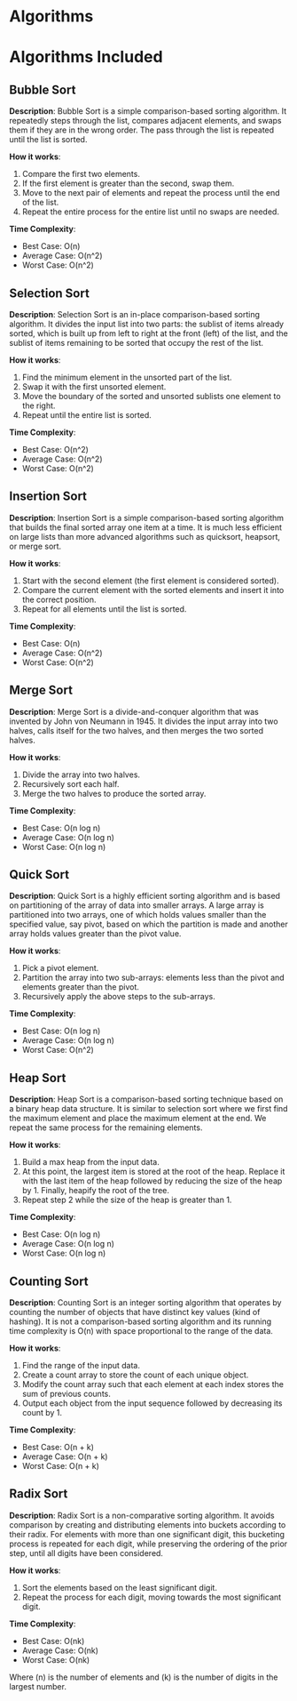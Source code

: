 # Algorithms


# Algorithms Included


## Bubble Sort

**Description**: 
Bubble Sort is a simple comparison-based sorting algorithm. It repeatedly steps through the list, compares adjacent elements, and swaps them if they are in the wrong order. The pass through the list is repeated until the list is sorted.

**How it works**:
1. Compare the first two elements.
2. If the first element is greater than the second, swap them.
3. Move to the next pair of elements and repeat the process until the end of the list.
4. Repeat the entire process for the entire list until no swaps are needed.

**Time Complexity**:
- Best Case: O(n)
- Average Case: O(n^2)
- Worst Case: O(n^2)

## Selection Sort

**Description**: 
Selection Sort is an in-place comparison-based sorting algorithm. It divides the input list into two parts: the sublist of items already sorted, which is built up from left to right at the front (left) of the list, and the sublist of items remaining to be sorted that occupy the rest of the list.

**How it works**:
1. Find the minimum element in the unsorted part of the list.
2. Swap it with the first unsorted element.
3. Move the boundary of the sorted and unsorted sublists one element to the right.
4. Repeat until the entire list is sorted.

**Time Complexity**:
- Best Case: O(n^2)
- Average Case: O(n^2)
- Worst Case: O(n^2)

## Insertion Sort

**Description**: 
Insertion Sort is a simple comparison-based sorting algorithm that builds the final sorted array one item at a time. It is much less efficient on large lists than more advanced algorithms such as quicksort, heapsort, or merge sort.

**How it works**:
1. Start with the second element (the first element is considered sorted).
2. Compare the current element with the sorted elements and insert it into the correct position.
3. Repeat for all elements until the list is sorted.

**Time Complexity**:
- Best Case: O(n)
- Average Case: O(n^2)
- Worst Case: O(n^2)

## Merge Sort

**Description**: 
Merge Sort is a divide-and-conquer algorithm that was invented by John von Neumann in 1945. It divides the input array into two halves, calls itself for the two halves, and then merges the two sorted halves.

**How it works**:
1. Divide the array into two halves.
2. Recursively sort each half.
3. Merge the two halves to produce the sorted array.

**Time Complexity**:
- Best Case: O(n log n)
- Average Case: O(n log n)
- Worst Case: O(n log n)

## Quick Sort

**Description**: 
Quick Sort is a highly efficient sorting algorithm and is based on partitioning of the array of data into smaller arrays. A large array is partitioned into two arrays, one of which holds values smaller than the specified value, say pivot, based on which the partition is made and another array holds values greater than the pivot value.

**How it works**:
1. Pick a pivot element.
2. Partition the array into two sub-arrays: elements less than the pivot and elements greater than the pivot.
3. Recursively apply the above steps to the sub-arrays.

**Time Complexity**:
- Best Case: O(n log n)
- Average Case: O(n log n)
- Worst Case: O(n^2)

## Heap Sort

**Description**: 
Heap Sort is a comparison-based sorting technique based on a binary heap data structure. It is similar to selection sort where we first find the maximum element and place the maximum element at the end. We repeat the same process for the remaining elements.

**How it works**:
1. Build a max heap from the input data.
2. At this point, the largest item is stored at the root of the heap. Replace it with the last item of the heap followed by reducing the size of the heap by 1. Finally, heapify the root of the tree.
3. Repeat step 2 while the size of the heap is greater than 1.

**Time Complexity**:
- Best Case: O(n log n)
- Average Case: O(n log n)
- Worst Case: O(n log n)

## Counting Sort

**Description**: 
Counting Sort is an integer sorting algorithm that operates by counting the number of objects that have distinct key values (kind of hashing). It is not a comparison-based sorting algorithm and its running time complexity is O(n) with space proportional to the range of the data.

**How it works**:
1. Find the range of the input data.
2. Create a count array to store the count of each unique object.
3. Modify the count array such that each element at each index stores the sum of previous counts.
4. Output each object from the input sequence followed by decreasing its count by 1.

**Time Complexity**:
- Best Case: O(n + k)
- Average Case: O(n + k)
- Worst Case: O(n + k)

## Radix Sort

**Description**: 
Radix Sort is a non-comparative sorting algorithm. It avoids comparison by creating and distributing elements into buckets according to their radix. For elements with more than one significant digit, this bucketing process is repeated for each digit, while preserving the ordering of the prior step, until all digits have been considered.

**How it works**:
1. Sort the elements based on the least significant digit.
2. Repeat the process for each digit, moving towards the most significant digit.

**Time Complexity**:
- Best Case: O(nk)
- Average Case: O(nk)
- Worst Case: O(nk)

Where \(n\) is the number of elements and \(k\) is the number of digits in the largest number.
